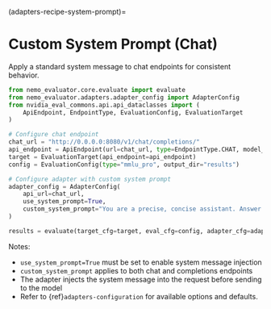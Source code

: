 <!-- markdownlint-disable MD012 MD041 -->
(adapters-recipe-system-prompt)=

# Custom System Prompt (Chat)

Apply a standard system message to chat endpoints for consistent behavior.

```python
from nemo_evaluator.core.evaluate import evaluate
from nemo_evaluator.adapters.adapter_config import AdapterConfig
from nvidia_eval_commons.api.api_dataclasses import (
    ApiEndpoint, EndpointType, EvaluationConfig, EvaluationTarget
)

# Configure chat endpoint
chat_url = "http://0.0.0.0:8080/v1/chat/completions/"
api_endpoint = ApiEndpoint(url=chat_url, type=EndpointType.CHAT, model_id="megatron_model")
target = EvaluationTarget(api_endpoint=api_endpoint)
config = EvaluationConfig(type="mmlu_pro", output_dir="results")

# Configure adapter with custom system prompt
adapter_config = AdapterConfig(
    api_url=chat_url,
    use_system_prompt=True,
    custom_system_prompt="You are a precise, concise assistant. Answer questions directly and accurately."
)

results = evaluate(target_cfg=target, eval_cfg=config, adapter_cfg=adapter_config)
```

Notes:

- `use_system_prompt=True` must be set to enable system message injection
- `custom_system_prompt` applies to both chat and completions endpoints
- The adapter injects the system message into the request before sending to the model
- Refer to {ref}`adapters-configuration` for available options and defaults.

